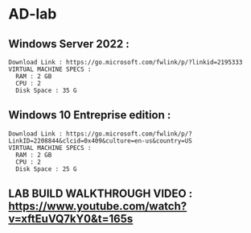 # AD-lab


## Windows Server 2022  : 
    Download Link : https://go.microsoft.com/fwlink/p/?linkid=2195333
    VIRTUAL MACHINE SPECS :
      RAM : 2 GB
      CPU : 2
      Disk Space : 35 G


## Windows 10 Entreprise edition : 
    Download Link : https://go.microsoft.com/fwlink/p/?LinkID=2208844&clcid=0x409&culture=en-us&country=US
    VIRTUAL MACHINE SPECS :
      RAM : 2 GB
      CPU : 2
      Disk Space : 25 G 
      
## LAB BUILD WALKTHROUGH VIDEO : https://www.youtube.com/watch?v=xftEuVQ7kY0&t=165s
